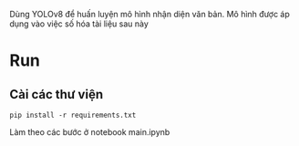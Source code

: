 Dùng YOLOv8 để huấn luyện mô hình nhận diện văn bản. Mô hình được áp dụng vào việc số hóa tài liệu sau này
# Run
## Cài các thư viện 
```
pip install -r requirements.txt

```
Làm theo các bước ở notebook main.ipynb
